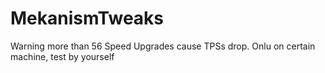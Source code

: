 # MekanismTweaks

Warning more than 56 Speed Upgrades cause TPSs drop.
Onlu on certain machine, test by yourself
